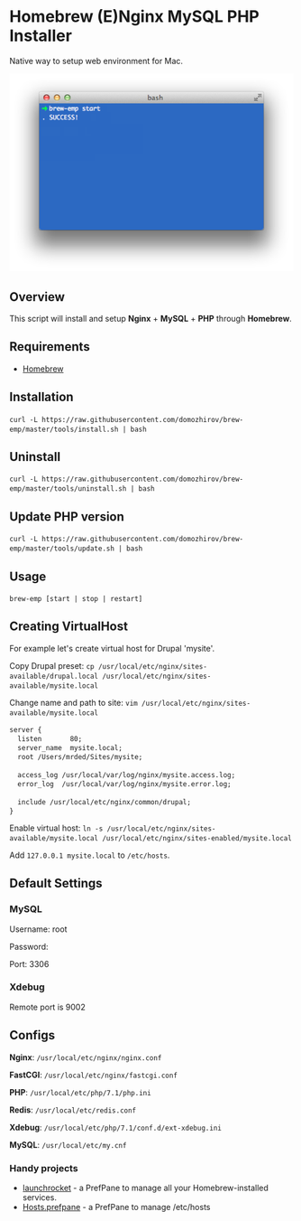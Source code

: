 # Homebrew (E)Nginx MySQL PHP Installer

Native way to setup web environment for Mac.

![brew-emp](brew-emp.png)

## Overview

This script will install and setup **Nginx** + **MySQL** + **PHP** through **Homebrew**.

## Requirements

* [Homebrew](http://mxcl.github.com/homebrew/)
 
## Installation
`curl -L https://raw.githubusercontent.com/domozhirov/brew-emp/master/tools/install.sh | bash`

## Uninstall
`curl -L https://raw.githubusercontent.com/domozhirov/brew-emp/master/tools/uninstall.sh | bash`

## Update PHP version
`curl -L https://raw.githubusercontent.com/domozhirov/brew-emp/master/tools/update.sh | bash`

## Usage
`brew-emp [start | stop | restart]`

## Creating VirtualHost
For example let's create virtual host for Drupal 'mysite'.

Copy Drupal preset:
`cp /usr/local/etc/nginx/sites-available/drupal.local /usr/local/etc/nginx/sites-available/mysite.local`
    
Change name and path to site: 
`vim /usr/local/etc/nginx/sites-available/mysite.local`
    
    
    server {
      listen       80;
      server_name  mysite.local;
      root /Users/mrded/Sites/mysite;

      access_log /usr/local/var/log/nginx/mysite.access.log;
      error_log  /usr/local/var/log/nginx/mysite.error.log;

      include /usr/local/etc/nginx/common/drupal;
    }

Enable virtual host:
`ln -s /usr/local/etc/nginx/sites-available/mysite.local /usr/local/etc/nginx/sites-enabled/mysite.local`

Add `127.0.0.1 mysite.local` to `/etc/hosts`.

## Default Settings

### MySQL
Username: root

Password:

Port: 3306

### Xdebug
Remote port is 9002

## Configs

**Nginx**: `/usr/local/etc/nginx/nginx.conf`

**FastCGI**: `/usr/local/etc/nginx/fastcgi.conf`

**PHP**: `/usr/local/etc/php/7.1/php.ini`

**Redis**: `/usr/local/etc/redis.conf`

**Xdebug**: `/usr/local/etc/php/7.1/conf.d/ext-xdebug.ini`

**MySQL**: `/usr/local/etc/my.cnf`

### Handy projects
* [launchrocket](https://github.com/jimbojsb/launchrocket) - a PrefPane to manage all your Homebrew-installed services.
* [Hosts.prefpane](https://github.com/specialunderwear/Hosts.prefpane) - a PrefPane to manage /etc/hosts
